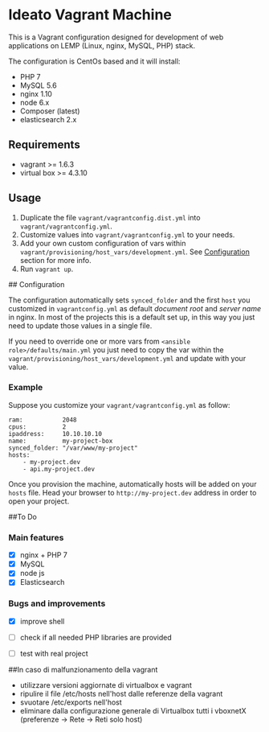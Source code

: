 # Ideato Vagrant Machine

This is a Vagrant configuration designed for development of web applications
on LEMP (Linux, nginx, MySQL, PHP) stack.

The configuration is CentOs based and it will install:

* PHP 7
* MySQL 5.6
* nginx 1.10
* node 6.x
* Composer (latest)
* elasticsearch 2.x

## Requirements

* vagrant >= 1.6.3
* virtual box >= 4.3.10

## Usage

1. Duplicate the file `vagrant/vagrantconfig.dist.yml` into `vagrant/vagrantconfig.yml`.
2. Customize values into `vagrant/vagrantconfig.yml` to your needs.
3. Add your own custom configuration of vars within `vagrant/provisioning/host_vars/development.yml`. See [Configuration](#configuration) section for more info.
4. Run `vagrant up`.


## Configuration

The configuration automatically sets `synced_folder` and the first `host` you customized in `vagrantconfig.yml` as default _document root_ and _server name_ in nginx. In most of the projects this is a default set up, in this way you just need to update those values in a single file.

If you need to override one or more vars from `<ansible role>/defaults/main.yml` you just need to copy the var within the `vagrant/provisioning/host_vars/development.yml` and update with your value.

### Example

Suppose you customize your `vagrant/vagrantconfig.yml` as follow:

	ram:           2048
	cpus:          2
	ipaddress:     10.10.10.10
	name:          my-project-box
	synced_folder: "/var/www/my-project"
	hosts:
  		- my-project.dev
 		- api.my-project.dev

Once you provision the machine, automatically hosts will be added on your `hosts` file. Head your browser to `http://my-project.dev` address in order to open your project.


##To Do

### Main features

- [x] nginx + PHP 7
- [x] MySQL
- [x] node js
- [x] Elasticsearch

### Bugs and improvements

- [x] improve shell
- [ ] check if all needed PHP libraries are provided
- [ ] test with real project


##In caso di malfunzionamento della vagrant 

- utilizzare versioni aggiornate di virtualbox e vagrant
- ripulire il file /etc/hosts nell'host dalle referenze della vagrant
- svuotare /etc/exports nell'host
- eliminare dalla configurazione generale di Virtualbox tutti i vboxnetX (preferenze -> Rete -> Reti solo host) 
